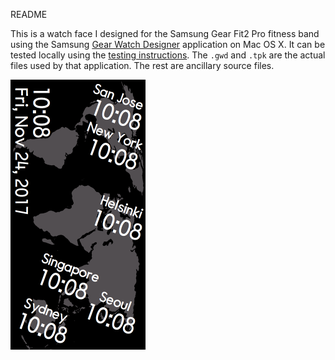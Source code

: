 README

This is a watch face I designed for the Samsung Gear Fit2 Pro fitness band using the Samsung [Gear Watch Designer](http://developer.samsung.com/gear/design/watch-designer) application on Mac OS X. It can be tested locally using the [testing instructions](http://developer.samsung.com/gear/design/watch-designer/gear-watch-testing). The `.gwd` and `.tpk` are the actual files used by that application. The rest are ancillary source files.

![Icon Image](icon.png)
